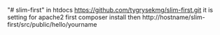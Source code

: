 "# slim-first" 
in htdocs https://github.com/tygrysekmg/slim-first.git
it is setting for apache2
first composer install
then http://hostname/slim-first/src/public/hello/yourname

